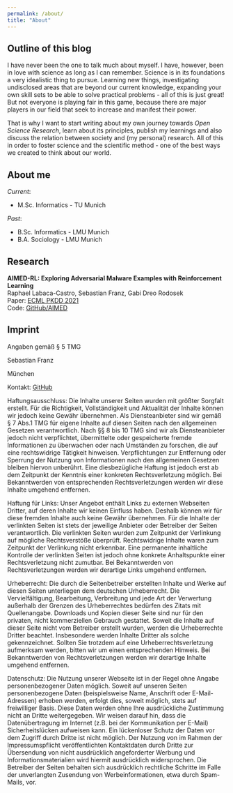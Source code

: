 ```yaml
---
permalink: /about/
title: "About"
---
```

## Outline of this blog

I have never been the one to talk much about myself. I have, however, been in love with science as long as I can
remember. Science is in its foundations a very idealistic thing to pursue. Learning new things, investigating
undisclosed areas that are beyond our current knowledge, expanding your own skill sets to be able to solve practical
problems - all of this is just great! But not everyone is playing fair in this game,
because there are major players in our field that seek to increase and manifest their power.

That is why I want to start writing about my own journey towards *Open Science Research*, learn about its principles,
publish my learnings and also discuss the relation between society and (my personal) research. All of this in order
to foster science and the scientific method - one of the best ways we created to think about our world.

## About me

*Current*:
* M.Sc. Informatics - TU Munich

*Past*:
* B.Sc. Informatics - LMU Munich
* B.A.  Sociology   - LMU Munich

## Research

**AIMED-RL: Exploring Adversarial Malware Examples with Reinforcement Learning**  
Raphael Labaca-Castro, Sebastian Franz, Gabi Dreo Rodosek  
Paper: [ECML PKDD 2021](https://2021.ecmlpkdd.org/wp-content/uploads/2021/08/sub_445.pdf)  
Code: [GitHub/AIMED](https://github.com/zRapha/AIMED)  

## Imprint

Angaben gemäß § 5 TMG

Sebastian Franz

München

Kontakt: 
[GitHub](https://github.com/SebieF/SebieF.github.io/issues)

Haftungsausschluss:
Die Inhalte unserer Seiten wurden mit größter Sorgfalt erstellt. Für die Richtigkeit, 
Vollständigkeit und Aktualität der Inhalte können wir jedoch keine Gewähr übernehmen. 
Als Diensteanbieter sind wir gemäß § 7 Abs.1 TMG für eigene Inhalte auf diesen Seiten nach den allgemeinen Gesetzen verantwortlich. 
Nach §§ 8 bis 10 TMG sind wir als Diensteanbieter jedoch nicht verpflichtet, übermittelte oder gespeicherte fremde 
Informationen zu überwachen oder nach Umständen zu forschen, die auf eine rechtswidrige Tätigkeit hinweisen. 
Verpflichtungen zur Entfernung oder Sperrung der Nutzung von Informationen nach den allgemeinen Gesetzen bleiben hiervon unberührt. 
Eine diesbezügliche Haftung ist jedoch erst ab dem Zeitpunkt der Kenntnis einer konkreten Rechtsverletzung möglich. 
Bei Bekanntwerden von entsprechenden Rechtsverletzungen werden wir diese Inhalte umgehend entfernen.

Haftung für Links:
Unser Angebot enthält Links zu externen Webseiten Dritter, auf deren Inhalte wir keinen Einfluss haben. 
Deshalb können wir für diese fremden Inhalte auch keine Gewähr übernehmen. 
Für die Inhalte der verlinkten Seiten ist stets der jeweilige Anbieter oder Betreiber der Seiten verantwortlich. 
Die verlinkten Seiten wurden zum Zeitpunkt der Verlinkung auf mögliche Rechtsverstöße überprüft. 
Rechtswidrige Inhalte waren zum Zeitpunkt der Verlinkung nicht erkennbar. 
Eine permanente inhaltliche Kontrolle der verlinkten Seiten ist jedoch ohne 
konkrete Anhaltspunkte einer Rechtsverletzung nicht zumutbar. 
Bei Bekanntwerden von Rechtsverletzungen werden wir derartige Links umgehend entfernen.

Urheberrecht:
Die durch die Seitenbetreiber erstellten Inhalte und Werke auf diesen Seiten unterliegen dem deutschen Urheberrecht. 
Die Vervielfältigung, Bearbeitung, Verbreitung und jede Art der Verwertung außerhalb der Grenzen des Urheberrechtes bedürfen 
des Zitats mit Quellenangabe. 
Downloads und Kopien dieser Seite sind nur für den privaten, nicht kommerziellen Gebrauch gestattet. 
Soweit die Inhalte auf dieser Seite nicht vom Betreiber erstellt wurden, werden die Urheberrechte Dritter beachtet. 
Insbesondere werden Inhalte Dritter als solche gekennzeichnet. 
Sollten Sie trotzdem auf eine Urheberrechtsverletzung aufmerksam werden, bitten wir um einen entsprechenden Hinweis. 
Bei Bekanntwerden von Rechtsverletzungen werden wir derartige Inhalte umgehend entfernen.

Datenschutz:
Die Nutzung unserer Webseite ist in der Regel ohne Angabe personenbezogener Daten möglich. 
Soweit auf unseren Seiten personenbezogene Daten (beispielsweise Name, Anschrift oder E-Mail-Adressen) 
erhoben werden, erfolgt dies, soweit möglich, stets auf freiwilliger Basis. 
Diese Daten werden ohne Ihre ausdrückliche Zustimmung nicht an Dritte weitergegeben.
Wir weisen darauf hin, dass die Datenübertragung im Internet (z.B. bei der Kommunikation per E-Mail) Sicherheitslücken aufweisen kann. 
Ein lückenloser Schutz der Daten vor dem Zugriff durch Dritte ist nicht möglich. 
Der Nutzung von im Rahmen der Impressumspflicht veröffentlichten Kontaktdaten durch 
Dritte zur Übersendung von nicht ausdrücklich angeforderter Werbung und Informationsmaterialien wird 
hiermit ausdrücklich widersprochen. 
Die Betreiber der Seiten behalten sich ausdrücklich rechtliche Schritte im Falle der unverlangten Zusendung von 
Werbeinformationen, etwa durch Spam-Mails, vor.
